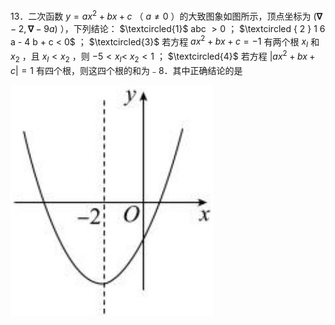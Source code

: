 13．二次函数 $\scriptstyle y = a x ^ { 2 } + b x + c$ （ $a { \neq } 0$ ）的大致图象如图所示，顶点坐标为 $( \mathbf { \nabla } - 2 , \mathbf { \nabla } - 9 a )$ ），下列结论： $\textcircled{1}$ abc ${ } > 0$ ； $\textcircled { 2 } 1 6 a - 4 b + c < 0$ ； $\textcircled{3}$ 若方程 $a x ^ { 2 } + b x + c = - 1$ 有两个根 $x _ { I }$ 和 $x _ { 2 }$ ，且 $x _ { I } { < } x _ { 2 }$ ，则 $- 5 { < } x _ { I } { < }$ $x _ { 2 } < 1$ ； $\textcircled{4}$ 若方程 $| a x ^ { 2 } + b x + c | = 1$ 有四个根，则这四个根的和为﹣8．其中正确结论的是

![](<../../qs_image_DB/专题3-4__二次函数选填压轴7类常考热点问题（解析版）_/f91f00468fcd9fc90cf452412e19292ac58f248db5214bd73fc52b1814313381.jpg>)
